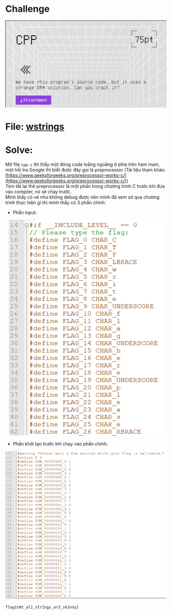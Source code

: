 # Challenge

<p align="center">
  <img src="./Image/cpp0.png" alt="Entry point"/>
</p>

# File: [wstrings](./wstrings)

# Solve:
Mở file `cpp.c` thì thấy một đóng code loằng ngoằng ở phía trên hàm main, một hồi tra Google thì biết được đây gọi là preprocessor (Tài liệu tham khảo: [https://www.geeksforgeeks.org/preprocessor-works-c/](https://www.geeksforgeeks.org/preprocessor-works-c/))  
Tóm tắt lại thè preprocessor là một phần trong chương trình C trước khi đưa vào compiler, nó sẽ chạy trước.  
Mình thấy có vẻ như không debug được nên mình đã xem sơ qua chương trình thực hiện gì thì mình thấy có 3 phần chính:  
  * Phần input: 

<p align="center">
  <img src="./Image/cpp1.png" alt="Entry point"/>
</p>
	
  * Phần khởi tạo trước khi chạy vào phần chính:
	
<p align="center">
  <img src="./Image/cpp2.png" alt="Entry point"/>
</p>
	
`flag{n0t_al1_str1ngs_ar3_sk1nny}`